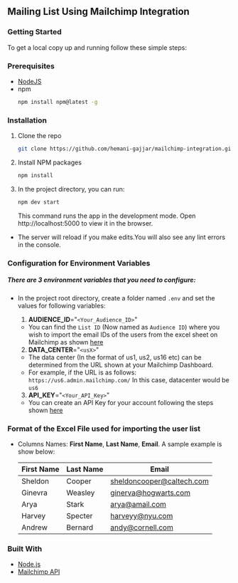 ## Mailing List Using Mailchimp Integration

### Getting Started

To get a local copy up and running follow these simple steps:

### Prerequisites

- [NodeJS](https://nodejs.org/en/)
- npm
  ```sh
  npm install npm@latest -g
  ```

### Installation

1. Clone the repo
   ```sh
   git clone https://github.com/hemani-gajjar/mailchimp-integration.git
   ```
2. Install NPM packages
   ```sh
   npm install
   ```
3. In the project directory, you can run:
   ```sh
   npm dev start
   ```
   This command runs the app in the development mode.
   Open http://localhost:5000 to view it in the browser.

- The server will reload if you make edits.You will also see any lint errors in the console.

### Configuration for Environment Variables

##### There are 3 environment variables that you need to configure:

- In the project root directory, create a folder named `.env` and set the values for following variables:

  1.  **AUDIENCE_ID**="`<Your_Audience_ID>`"

  - You can find the `List ID` (Now named as `Audience ID`) where you wish to import the email IDs of the users from the excel sheet on Mailchimp as shown [here](https://mailchimp.com/help/find-audience-id/)

  2. **DATA_CENTER**="`<usX>`"

  - The data center (In the format of us1, us2, us16 etc) can be determined from the URL shown at your Mailchimp Dashboard.
  - For example, if the URL is as follows: `https://us6.admin.mailchimp.com/` In this case, datacenter would be `us6`

  3. **API_KEY**="`<Your_API_Key>`"

  - You can create an API Key for your account following the steps shown [here](https://mailchimp.com/help/about-api-keys/)

### Format of the Excel File used for importing the user list

- Columns Names: **First Name**, **Last Name**, **Email**. A sample example is show below:

  | First Name | Last Name | Email                     |
  | ---------- | --------- | ------------------------- |
  | Sheldon    | Cooper    | sheldoncooper@caltech.com |
  | Ginevra    | Weasley   | ginerva@hogwarts.com      |
  | Arya       | Stark     | arya@amail.com            |
  | Harvey     | Specter   | harveyy@nyu.com           |
  | Andrew     | Bernard   | andy@cornell.com          |

### Built With

- [Node.js](https://nodejs.dev/)
- [Mailchimp API](https://mailchimp.com/developer/)
